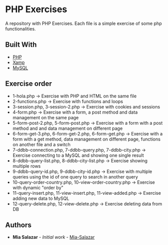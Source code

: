 
# PHP Exercises
 A repository with PHP Exercises. Each file is a simple exercise of some php functionalities.

## Built With

* [PHP](https://www.php.net/)
* [Xamp](https://www.apachefriends.org/es/index.html)
* [MySQL](https://www.mysql.com/)

## Exercise order
* 1-hola.php &#8594; Exercise with PHP and HTML on the same file
* 2-functions.php &#8594; Exercise with functions and loops
* 3-session.php, 3-session-2.php &#8594; Exercise with cookies and sessions
* 4-form.php &#8594; Exercise with a form, a post method and data management on the same page
* 5-form-post-2.php, 5-form-post.php &#8594; Exercise with a form with a post method and and data management on different page
* 6-form-get-3.php, 6-form-get-2.php, 6-form-get.php &#8594; Exercise with a form with a get method, data management on different page, functions on another file and a switch
* 7-ddbb-connection.php, 7-ddbb-query.php, 7-ddbb-city.php &#8594; Exercise connecting to a MySQL and showing one single result
* 8-ddbb-query-list.php, 8-ddbb-city-list.php &#8594; Exercise showing multiple rows
* 9-ddbb-query-id.php, 9-ddbb-city-id.php &#8594; Exercise with multiple queries using the id of one query to search in another query
* 10-query-order-country.php, 10-view-order-country.php &#8594; Exercise with dynamic "order by"
* 11-query-insert.php, 11-view-insert.php, 11-view-added.php &#8594; Exercise adding new data to MySQL
* 12-query-delete.php, 12-view-delete.php &#8594; Exercise deleting data from DB

## Authors

* **Mia Salazar** - *Initial work* - [Mia-Salazar](https://github.com/Mia-Salazar)
